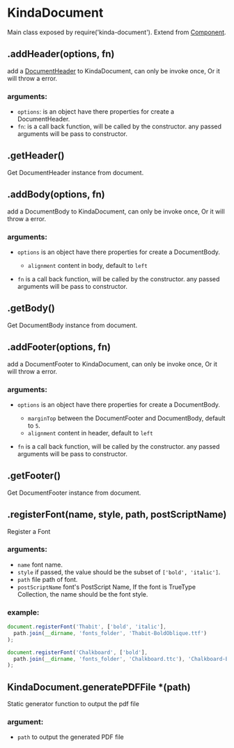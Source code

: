 # KindaDocument

Main class exposed by require('kinda-document'). Extend from [Component](component.md).

## .addHeader(options, fn)

add a [DocumentHeader](document-header.md) to KindaDocument, can only be invoke once, Or it will throw a error.

### arguments:

- `options`: is an object have there properties for create a DocumentHeader.
- `fn`: is a call back function, will be called by the constructor. any passed arguments will be pass to constructor.


## .getHeader()

Get DocumentHeader instance from document.

## .addBody(options, fn)

add a DocumentBody to KindaDocument, can only be invoke once, Or it will throw a error.

### arguments:

- `options` is an object have there properties for create a DocumentBody.
  - `alignment` content in body, default to `left`


- `fn` is a call back function, will be called by the constructor. any passed arguments will be pass to constructor.

## .getBody()

Get DocumentBody instance from document.

## .addFooter(options, fn)

add a DocumentFooter to KindaDocument, can only be invoke once, Or it will throw a error.

### arguments:

- `options` is an object have there properties for create a DocumentBody.
  - `marginTop` between the DocumentFooter and DocumentBody, default to `5`.
  - `alignment` content in header, default to `left`


- `fn` is a call back function, will be called by the constructor. any passed arguments will be pass to                   constructor.

## .getFooter()

Get DocumentFooter instance from document.

## .registerFont(name, style, path, postScriptName)

Register a Font

### arguments:

- `name` font name.
- `style` if passed, the value should be the subset of `['bold', 'italic']`.
- `path` file path of font.
- `postScriptName` font's PostScript Name, If the font is TrueType Collection, the name should be the font style.


### example:

```js
document.registerFont('Thabit', ['bold', 'italic'],
  path.join(__dirname, 'fonts_folder', 'Thabit-BoldOblique.ttf')
);

document.registerFont('Chalkboard', ['bold'],
  path.join(__dirname, 'fonts_folder', 'Chalkboard.ttc'), 'Chalkboard-Bold'
);
```

## KindaDocument.generatePDFFile *(path)

Static generator function to output the pdf file

### argument:

- `path` to output the generated PDF file
